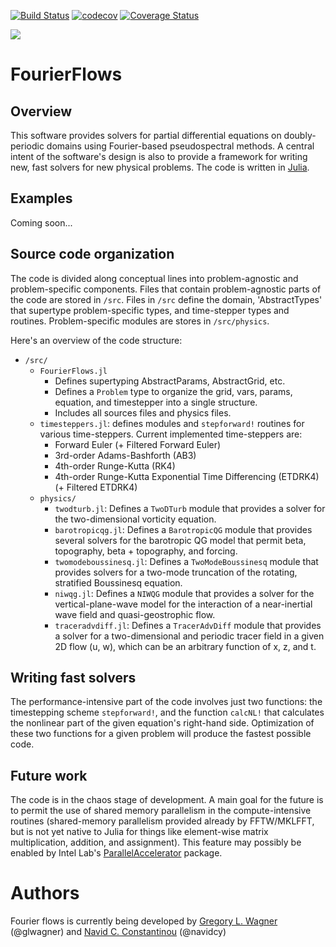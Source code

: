 [![Build Status](https://travis-ci.org/FourierFlows/FourierFlows.jl.svg?branch=master)](https://travis-ci.org/FourierFlows/FourierFlows.jl) [![codecov](https://codecov.io/gh/FourierFlows/FourierFlows.jl/branch/master/graph/badge.svg)](https://codecov.io/gh/FourierFlows/FourierFlows.jl) [![Coverage Status](https://coveralls.io/repos/github/FourierFlows/FourierFlows.jl/badge.svg?branch=master)](https://coveralls.io/github/FourierFlows/FourierFlows.jl?branch=master)
<!-- [![](https://img.shields.io/badge/docs-stable-blue.svg)](https://FourierFlows.github.io/FourierFlows.jl/stable) -->
[![](https://img.shields.io/badge/docs-latest-blue.svg)](https://FourierFlows.github.io/FourierFlows.jl/latest)



# FourierFlows

## Overview

This software provides solvers for partial differential equations on
doubly-periodic domains using Fourier-based pseudospectral methods.
A central intent of the software's design is also to provide a framework
for writing new, fast solvers for new physical problems.
The code is written in [Julia][].

## Examples

Coming soon...

## Source code organization

The code is divided along conceptual lines into problem-agnostic and
problem-specific components. Files that contain problem-agnostic parts
of the code are stored in `/src`. Files in `/src` define the domain,
'AbstractTypes' that supertype problem-specific types, and
time-stepper types and routines. Problem-specific modules are stores in
`/src/physics`.

Here's an overview of the code structure:

- `/src/`
    - `FourierFlows.jl`
        - Defines supertyping AbstractParams, AbstractGrid, etc.
        - Defines a `Problem` type to organize the grid, vars, params,
            equation, and timestepper into a single structure.
        - Includes all sources files and physics files.
   - `timesteppers.jl`: defines modules and `stepforward!` routines for
        various time-steppers. Current implemented time-steppers are:
        - Forward Euler (+ Filtered Forward Euler)
        - 3rd-order Adams-Bashforth (AB3)
        - 4th-order Runge-Kutta (RK4)
        - 4th-order Runge-Kutta Exponential Time Differencing (ETDRK4)
        (+ Filtered ETDRK4)
    - `physics/`
        - `twodturb.jl`: Defines a `TwoDTurb` module that provides a
                solver for the two-dimensional vorticity equation.
        - `barotropicqg.jl`: Defines a `BarotropicQG` module that provides
                several solvers for the barotropic QG model that permit beta,
                topography, beta + topography, and forcing.
        - `twomodeboussinesq.jl`: Defines a `TwoModeBoussinesq` module
                that provides solvers for a two-mode truncation of the
                rotating, stratified Boussinesq equation.
        - `niwqg.jl`: Defines a `NIWQG` module that provides a solver
                for the vertical-plane-wave model for the interaction of
                a near-inertial wave field and quasi-geostrophic flow.
        - `traceradvdiff.jl`: Defines a `TracerAdvDiff` module that
                provides a solver for a two-dimensional and periodic tracer
                field in a given 2D flow (u, w), which can be an arbitrary
                function of x, z, and t.


## Writing fast solvers

The performance-intensive part of the code involves just two functions: the
timestepping scheme `stepforward!`, and the function `calcNL!` that
calculates the nonlinear part of the given equation's right-hand side.
Optimization of these two functions for a given problem will produce the
fastest possible code.


## Future work

The code is in the chaos stage of development. A main goal for the future
is to permit the use of shared memory parallelism in the compute-intensive
routines (shared-memory parallelism provided already by FFTW/MKLFFT, but
is not yet native to Julia for things like element-wise matrix multiplication,
addition, and assignment). This feature may possibly be enabled by
Intel Lab's [ParallelAccelerator][] package.

# Authors

Fourier flows is currently being developed by [Gregory L. Wagner][] (@glwagner)
and [Navid C. Constantinou][] (@navidcy)


[Julia]: https://julialang.org/
[ParallelAccelerator]: https://github.com/IntelLabs/ParallelAccelerator.jl
[Navid C. Constantinou]: http://www.navidconstantinou.com
[Gregory L. Wagner]: https://glwagner.github.io
